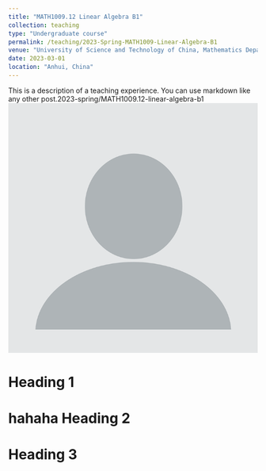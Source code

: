 ```yaml
---
title: "MATH1009.12 Linear Algebra B1"
collection: teaching
type: "Undergraduate course"
permalink: /teaching/2023-Spring-MATH1009-Linear-Algebra-B1
venue: "University of Science and Technology of China, Mathematics Department"
date: 2023-03-01
location: "Anhui, China"
---
```


This is a description of a teaching experience. You can use markdown like any other post.2023-spring/MATH1009.12-linear-algebra-b1
![Alt text](/images/profile.png)

Heading 1
======
hahaha
Heading 2
======

Heading 3
======
